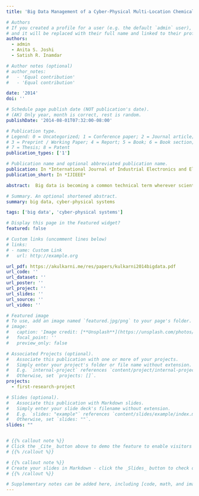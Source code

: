 ```yaml
---
title: 'Big Data Management of a Cyber-Physical Multi-Location Chemical Factory'

# Authors
# If you created a profile for a user (e.g. the default `admin` user), write the username (folder name) here
# and it will be replaced with their full name and linked to their profile.
authors:
  - admin
  - Anita S. Joshi
  - Satish R. Inamdar

# Author notes (optional)
# author_notes:
#   - 'Equal contribution'
#   - 'Equal contribution'

date: '2014'
doi: ''

# Schedule page publish date (NOT publication's date).
# (AK) Only year, month is correct, rest is random.
publishDate: '2014-08-01T07:32:00-08:00'

# Publication type.
# Legend: 0 = Uncategorized; 1 = Conference paper; 2 = Journal article;
# 3 = Preprint / Working Paper; 4 = Report; 5 = Book; 6 = Book section;
# 7 = Thesis; 8 = Patent
publication_types: ['1']

# Publication name and optional abbreviated publication name.
publication: In *International Journal of Industrial Electronics and Electrical Engineering (IJIEEE)*
publication_short: In *IJIEEE*

abstract:  Big data is becoming a common technical term wherever scientific computing, factory automation, information databases are to be managed for control and operation of facilities. The big data problem occurs in factory automation when the processing rate, decision making and computing algorithms slow down due to relatively big size of data, its complexity, variety and a number of operations to be done to operate any cyber-physical multi-location chemical factory. This is relatively a new area in control and automation field, although many such features exist in real life. However, the topic deserves further research to seek new solutions with growing complexity that arises due to nature and size of data.

# Summary. An optional shortened abstract.
summary: big data, cyber-physical systems

tags: ['big data', 'cyber-physical systems']

# Display this page in the Featured widget?
featured: false 

# Custom links (uncomment lines below)
# links:
# - name: Custom Link
#   url: http://example.org

url_pdf: https://akulkarni.me/res/papers/kulkarni2014bigdata.pdf
url_code: ''
url_dataset: ''
url_poster: ''
url_project: ''
url_slides: ''
url_source: ''
url_video: ''

# Featured image
# To use, add an image named `featured.jpg/png` to your page's folder.
# image:
#   caption: 'Image credit: [**Unsplash**](https://unsplash.com/photos/pLCdAaMFLTE)'
#   focal_point: ''
#   preview_only: false

# Associated Projects (optional).
#   Associate this publication with one or more of your projects.
#   Simply enter your project's folder or file name without extension.
#   E.g. `internal-project` references `content/project/internal-project/index.md`.
#   Otherwise, set `projects: []`.
projects: 
  - first-research-project

# Slides (optional).
#   Associate this publication with Markdown slides.
#   Simply enter your slide deck's filename without extension.
#   E.g. `slides: "example"` references `content/slides/example/index.md`.
#   Otherwise, set `slides: ""`.
slides: ""


# {{% callout note %}}
# Click the _Cite_ button above to demo the feature to enable visitors to import publication metadata into their reference management software.
# {{% /callout %}}

# {{% callout note %}}
# Create your slides in Markdown - click the _Slides_ button to check out the example.
# {{% /callout %}}

# Supplementary notes can be added here, including [code, math, and images](https://wowchemy.com/docs/writing-markdown-latex/).
---
```


